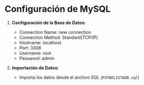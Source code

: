 # Configuración de MySQL

1. **Configuración de la Base de Datos:**                          
   - Connection Name: new connection
   - Connection Method: Standard(TCP/IP)
   - Hostname: localhost
   - Port: 3306 
   - Username: root
   - Password: admin
  
2. **Importación de Datos:**
   - Importa los datos desde el archivo SQL (`FUTBOLISTADB.sql`)
